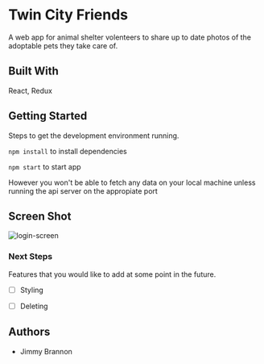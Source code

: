 # Twin City Friends

A web app for animal shelter volenteers to share up to date photos of the adoptable pets they take care of.

## Built With

React, Redux

## Getting Started

Steps to get the development environment running.

`npm install` to install dependencies

`npm start` to start app

However you won't be able to fetch any data on your local machine unless running the api server on the 
appropiate port

## Screen Shot

![login-screen](https://i.imgur.com/84Cf8Zu.png)


### Next Steps

Features that you would like to add at some point in the future.

- [ ] Styling
- [ ] Deleting


## Authors

* Jimmy Brannon
